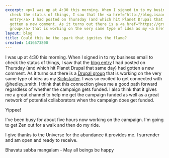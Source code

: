 ```yaml
---
excerpt: <p>I was up at 4:30 this morning. When I signed in to my business email to
  check the status of things, I saw that the <a href="http://blog.isaacsonwebdevelopment.com/blog/2014/11/20/new-approach-drupal-training">blog
  entry</a> I had posted on Thursday (and which hit Planet Drupal that same day) had
  gotten a new comment. As it turns out there is a <a href="https://groups.drupal.org/open-drupal-training">Drupal
  group</a> that is working on the very same type of idea as my <a href="https://www.kickstarter.com/projects/vegantriathlete/teach-yourself-drupal">Kickstarter</a>.
layout: blog
title: Could this be the spark that ignites the flame?
created: 1416673800
---
```

<p>I was up at 4:30 this morning. When I signed in to my business email to check the status of things, I saw that the <a href="http://blog.isaacsonwebdevelopment.com/blog/2014/11/20/new-approach-drupal-training">blog entry</a> I had posted on Thursday (and which hit Planet Drupal that same day) had gotten a new comment. As it turns out there is a <a href="https://groups.drupal.org/open-drupal-training">Drupal group</a> that is working on the very same type of idea as my <a href="https://www.kickstarter.com/projects/vegantriathlete/teach-yourself-drupal">Kickstarter</a>. I was so excited to get connected with @hedley_smith. I think that this connection gives me a good path forward regardless of whether the campaign gets funded. I also think that it gives me a great channel to help me get the campaign funded as well as a great network of potential collaborators when the campaign does get funded.</p><p>Yippee!</p><p>I've been busy for about five hours now working on the campaign. I'm going to get Zen out for a walk and then do my ride.</p><p>I give thanks to the Universe for the abundance it provides me. I surrender and am open and ready to receive.</p><p>Bhavatu sabba mangalam - May all beings be happy</p>
